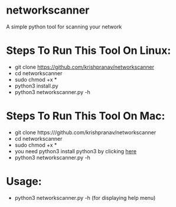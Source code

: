 # networkscanner
A simple python tool for scanning your network

# Steps To Run This Tool On Linux:
- git clone https://github.com/krishpranav/networkscanner
- cd networkscanner
- sudo chmod +x *
- python3 install.py
- python3 networkscanner.py -h 

# Steps To Run This Tool On Mac:
- git clone https:///github.com/krishpranav/networkscanner
- cd networkscanner
- sudo chmod +x *
- you need python3 install python3 by clicking <a href="https://www.python.org/ftp/python/3.8.6/python-3.8.6-macosx10.9.pkg">here</a>
- python3 networkscanner.py -h 

# Usage:
- python3 networkscanner.py -h (for displaying help menu)
